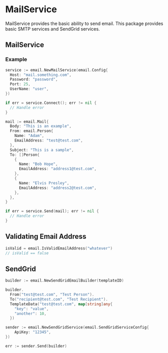 # MailService

MailService provides the basic ability to send email. This package provides basic SMTP services and SendGrid services.

## MailService

### Example

```go
service := email.NewMailService(email.Config{
  Host: "mail.something.com",
  Password: "password",
  Port: 25,
  UserName: "user",
})

if err = service.Connect(); err != nil {
  // Handle error
}

mail := email.Mail{
  Body: "This is an example",
  From: email.Person{
    Name: "Adam",
    EmailAddress: "test@test.com",
  },
  Subject: "This is a sample",
  To: []Person{
    {
      Name: "Bob Hope",
      EmailAddress: "address1@test.com",
    },
    {
      Name: "Elvis Presley",
      EmailAddress: "address2@test.com",
    },
  },
}

if err = service.Send(mail); err != nil {
  // Handle error
}
```

## Validating Email Address

```go
isValid = email.IsValidEmailAddress("whatever")
// isValid == false
```

## SendGrid

```go
builder := email.NewSendGridEmailBuilder(templateID)

builder.
  From("test@test.com", "Test Person").
  To("recipient@test.com", "Test Recipient").
  TemplateData("test@test.com", map[string]any{
    "key": "value",
    "another": 10,
  })

sender := email.NewSendGridService(email.SendGridServiceConfig{
    ApiKey: "12345",
})

err := sender.Send(builder)
```
